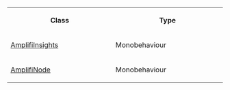 <table data-table-width="760" data-layout="default" data-local-id="18eb3fdb-166d-4465-9bf8-0718b3c96f0f" class="confluenceTable"><colgroup><col style="width: 370.0px;"><col style="width: 390.0px;"></colgroup><tbody><tr><th class="confluenceTh"><p><strong>Class</strong></p></th><th class="confluenceTh"><p><strong>Type</strong></p></th></tr><tr><td class="confluenceTd"><p><a href="AmplifiInsights_29163531.md" data-linked-resource-id="29163531" data-linked-resource-version="4" data-linked-resource-type="page">AmplifiInsights</a></p></td><td class="confluenceTd"><p>Monobehaviour</p></td></tr><tr><td class="confluenceTd"><p><a href="AmplifiNode_29163521.md" data-linked-resource-id="29163521" data-linked-resource-version="5" data-linked-resource-type="page">AmplifiNode</a></p></td><td class="confluenceTd"><p>Monobehaviour</p></td></tr></tbody></table>